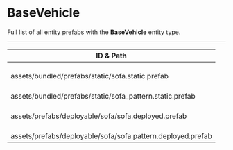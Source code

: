 # BaseVehicle
Full list of all <Badge type="warning" text="4"/> entity prefabs with the **BaseVehicle** entity type.

---
| ID & Path |
| --- |
| <Badge type="tip" text="2141875269"/> <br> assets/bundled/prefabs/static/sofa.static.prefab |
| <Badge type="tip" text="1268321790"/> <br> assets/bundled/prefabs/static/sofa_pattern.static.prefab |
| <Badge type="tip" text="51176708"/> <br> assets/prefabs/deployable/sofa/sofa.deployed.prefab |
| <Badge type="tip" text="836629684"/> <br> assets/prefabs/deployable/sofa/sofa.pattern.deployed.prefab |
